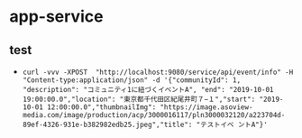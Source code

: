# app-service


## test
- `curl -vvv -XPOST  "http://localhost:9080/service/api/event/info" -H "Content-type:application/json" -d '{"communityId": 1, "description": "コミュニティ1に紐づくイベントA", "end": "2019-10-01 19:00:00.0","location": "東京都千代田区紀尾井町７−１","start": "2019-10-01 12:00:00.0","thumbnailImg": "https://image.asoview-media.com/image/production/acp/3000016117/pln3000032120/a223704d-89ef-4326-931e-b382982edb25.jpeg","title": "テストイベ ントA"}'
`